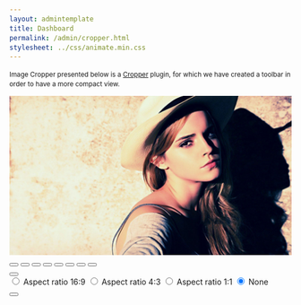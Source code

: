 ```yaml
---
layout: admintemplate
title: Dashboard
permalink: /admin/cropper.html
stylesheet: ../css/animate.min.css
---
```

<div class="layout-content-body">
          <div class="row">
            <div class="col-md-12">
              <p><small>Image Cropper presented below is a <a href="https://fengyuanchen.github.io/cropper/" target="_blank">Cropper</a> plugin, for which we have created a toolbar in order to have a more compact view.</small></p>
            </div>
          </div>
          <div class="row">
            <div class="col-md-10 col-md-offset-1">
              <div id="demo-cropper" class="cropper">
                <div class="cropper-img">
                  <img id="demo-cropper-img" class="img-responsive" src="../img/8694637414.jpg" alt="Cropper image">
                </div>
                <div class="cropper-toolbar">
                  <div class="btn-group">
                    <button class="btn btn-link link-muted hidden-xs" title="Move" data-option="move" data-method="setDragMode" type="button">
                      <span class="icon icon-arrows icon-lg"></span>
                    </button>
                    <button class="btn btn-link link-muted hidden-xs" title="Crop" data-option="crop" data-method="setDragMode" type="button">
                      <span class="icon icon-crop icon-lg"></span>
                    </button>
                    <button class="btn btn-link link-muted" title="Zoom In" data-option="0.1" data-method="zoom" type="button">
                      <span class="icon icon-search-plus icon-lg"></span>
                    </button>
                    <button class="btn btn-link link-muted" title="Zoom Out" data-option="-0.1" data-method="zoom" type="button">
                      <span class="icon icon-search-minus icon-lg"></span>
                    </button>
                    <button class="btn btn-link link-muted" title="Rotate Left" data-option="-45" data-method="rotate" type="button">
                      <span class="icon icon-rotate-left icon-lg"></span>
                    </button>
                    <button class="btn btn-link link-muted" title="Rotate Right" data-option="45" data-method="rotate" type="button">
                      <span class="icon icon-rotate-right icon-lg"></span>
                    </button>
                    <button class="btn btn-link link-muted" title="Flip Horizontal" data-option="-1" data-method="scaleX" type="button">
                      <span class="icon icon-arrows-h icon-lg"></span>
                    </button>
                    <button class="btn btn-link link-muted" title="Flip Vertical" data-option="-1" data-method="scaleY" type="button">
                      <span class="icon icon-arrows-v icon-lg"></span>
                    </button>
                    <div class="btn-group dropup">
                      <button class="btn btn-link link-muted" aria-haspopup="true" data-toggle="dropdown" type="button">
                        <span class="icon icon-th icon-lg"></span>
                      </button>
                      <div class="dropdown-menu dropdown-menu-right p-a">
                        <div class="custom-controls-stacked">
                          <label class="custom-control custom-control-primary custom-radio">
                            <input class="custom-control-input" name="aspectRatio" type="radio" value="1.7777777777777777">
                            <span class="custom-control-indicator"></span>
                            <span class="custom-control-label">Aspect ratio 16:9</span>
                          </label>
                          <label class="custom-control custom-control-primary custom-radio">
                            <input class="custom-control-input" name="aspectRatio" type="radio" value="1.3333333333333333">
                            <span class="custom-control-indicator"></span>
                            <span class="custom-control-label">Aspect ratio 4:3</span>
                          </label>
                          <label class="custom-control custom-control-primary custom-radio">
                            <input class="custom-control-input" name="aspectRatio" type="radio" value="1">
                            <span class="custom-control-indicator"></span>
                            <span class="custom-control-label">Aspect ratio 1:1</span>
                          </label>
                          <label class="custom-control custom-control-primary custom-radio">
                            <input class="custom-control-input" name="aspectRatio" type="radio" value="NaN" checked="checked">
                            <span class="custom-control-indicator"></span>
                            <span class="custom-control-label">None</span>
                          </label>
                        </div>
                      </div>
                    </div>
                    <button class="btn btn-link link-muted" title="Crop" data-method="crop" type="button">
                      <span class="icon icon-check icon-lg"></span>
                    </button>
                  </div>
                </div>
              </div>
            </div>
          </div>
        </div>
